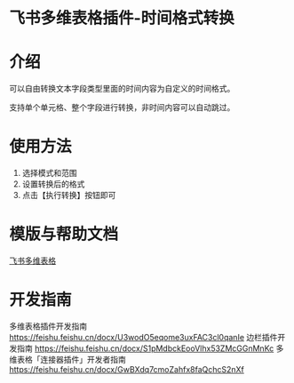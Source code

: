 # 飞书多维表格插件-时间格式转换

# 介绍

可以自由转换文本字段类型里面的时间内容为自定义的时间格式。

支持单个单元格、整个字段进行转换，非时间内容可以自动跳过。

# 使用方法

1. 选择模式和范围
2. 设置转换后的格式
3. 点击【执行转换】按钮即可

# 模版与帮助文档

[飞书多维表格](https://h1pyhdrylh8.feishu.cn/base/Br2ibNF6jaeRmns817rcmgHCnJZ)

# 开发指南

多维表格插件开发指南
https://feishu.feishu.cn/docx/U3wodO5eqome3uxFAC3cl0qanIe
边栏插件开发指南
https://feishu.feishu.cn/docx/S1pMdbckEooVlhx53ZMcGGnMnKc
多维表格「连接器插件」开发者指南
https://feishu.feishu.cn/docx/GwBXdq7cmoZahfx8faQchcS2nXf
